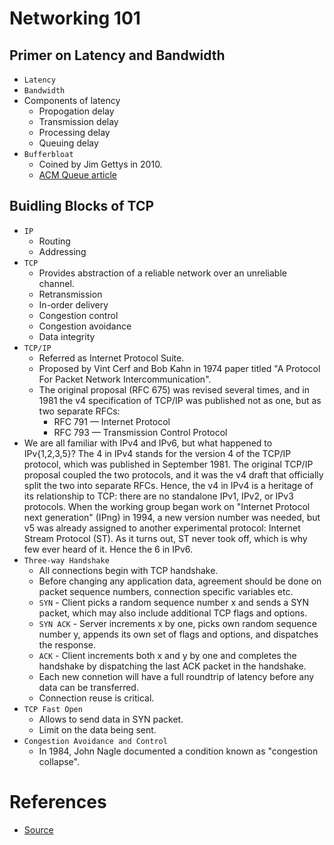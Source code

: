 # Networking 101
## Primer on Latency and Bandwidth
* `Latency`
* `Bandwidth`
* Components of latency
  * Propogation delay
  * Transmission delay
  * Processing delay
  * Queuing delay
* `Bufferbloat`
  * Coined by Jim Gettys in 2010.
  * [ACM Queue article](http://queue.acm.org/detail.cfm?id=2209336)
## Buidling Blocks of TCP
* `IP`
  * Routing
  * Addressing
* `TCP`
  * Provides abstraction of a reliable network over an unreliable channel.
  * Retransmission
  * In-order delivery
  * Congestion control
  * Congestion avoidance
  * Data integrity
* `TCP/IP`
  * Referred as Internet Protocol Suite.
  * Proposed by Vint Cerf and Bob Kahn in 1974 paper titled "A Protocol For Packet Network Intercommunication".
  * The original proposal (RFC 675) was revised several times, and in 1981 the v4 specification of TCP/IP was published not as one, but as two separate RFCs:
    * RFC 791 — Internet Protocol
    * RFC 793 — Transmission Control Protocol
* We are all familiar with IPv4 and IPv6, but what happened to IPv{1,2,3,5}? The 4 in IPv4 stands for the version 4 of the TCP/IP protocol, which was published in September 1981. The original TCP/IP proposal coupled the two protocols, and it was the v4 draft that officially split the two into separate RFCs. Hence, the v4 in IPv4 is a heritage of its relationship to TCP: there are no standalone IPv1, IPv2, or IPv3 protocols. When the working group began work on "Internet Protocol next generation" (IPng) in 1994, a new version number was needed, but v5 was already assigned to another experimental protocol: Internet Stream Protocol (ST). As it turns out, ST never took off, which is why few ever heard of it. Hence the 6 in IPv6.
* `Three-way Handshake`
  * All connections begin with TCP handshake.
  * Before changing any application data, agreement should be done on packet sequence numbers, connection specific variables etc.
  * `SYN` - Client picks a random sequence number x and sends a SYN packet, which may also include additional TCP flags and options.
  * `SYN ACK` - Server increments x by one, picks own random sequence number y, appends its own set of flags and options, and dispatches the response.
  * `ACK` - Client increments both x and y by one and completes the handshake by dispatching the last ACK packet in the handshake.
  * Each new connetion will have a full roundtrip of latency before any data can be transferred.
  * Connection reuse is critical.
* `TCP Fast Open`
  * Allows to send data in SYN packet.
  * Limit on the data being sent.
* `Congestion Avoidance and Control`
  * In 1984, John Nagle documented a condition known as "congestion collapse".
# References
* [Source](https://hpbn.co/)